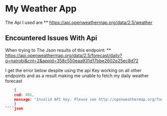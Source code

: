 # My Weather App

The Api I used are
** https://api.openweathermap.org/data/2.5/weather

## Encountered Issues With Api

When trying to The Json results of this endpoint:
** https://api.openweathermap.org/data/2.5/forecast/daily?q=nairobi&cnt=2&appid=358c550eaa931d17bbe2602e25ec8d72

I get the error below despite using the api Key working on all other endpoints and as a result making
me unable to fetch my daily weather forecast

````json
    {
    cod: 401,
    message: "Invalid API key. Please see http://openweathermap.org/faq#error401 for more info."
    }
````json

